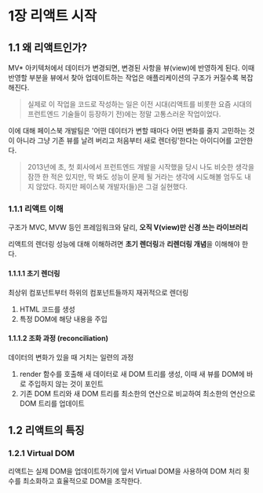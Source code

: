 # 1장 리액트 시작

## 1.1 왜 리액트인가?

MV\* 아키텍처에서 데이터가 변경되면, 변경된 사항을 뷰(view)에 반영하게 된다. 이때 반영할 부분을 뷰에서 찾아 업데이트하는 작업은 애플리케이션의 구조가 커질수록 복잡해진다.

> 실제로 이 작업을 코드로 작성하는 일은 이전 시대(리액트를 비롯한 요즘 시대의 프런트엔드 기술들이 등장하기 전)에는 정말 고통스러운 작업이었다.

이에 대해 페이스북 개발팀은 '어떤 데이터가 변할 때마다 어떤 변화를 줄지 고민하는 것이 아니라 그냥 기존 뷰를 날려 버리고 처음부터 새로 렌더링'한다는 아이디어를 고안한다.

> 2013년에 초, 첫 회사에서 프런트엔드 개발을 시작했을 당시 나도 비슷한 생각을 잠깐 한 적은 있지만, 딱 봐도 성능이 문제 될 거라는 생각에 시도해볼 엄두도 내지 않았다. 하지만 페이스북 개발자(들)은 그걸 실현했다.

### 1.1.1 리액트 이해

구조가 MVC, MVW 등인 프레임워크와 달리, **오직 V(view)만 신경 쓰는 라이브러리**

리액트의 렌더링 성능에 대해 이해하려면 **초기 렌더링**과 **리렌더링 개념**을 이해해야 한다.

#### 1.1.1.1 초기 렌더링

최상위 컴포넌트부터 하위의 컴포넌트들까지 재귀적으로 렌더링

1. HTML 코드를 생성
2. 특정 DOM에 해당 내용을 주입

#### 1.1.1.2 조화 과정 (reconciliation)

데이터의 변화가 있을 때 거치는 일련의 과정

1. render 함수를 호출해 새 데이터로 새 DOM 트리를 생성, 이때 새 뷰를 DOM에 바로 주입하지 않는 것이 포인트
2. 기존 DOM 트리와 새 DOM 트리를 최소한의 연산으로 비교하여 최소한의 연산으로 DOM 트리를 업데이트

## 1.2 리액트의 특징

### 1.2.1 Virtual DOM

리액트는 실제 DOM을 업데이트하기에 앞서 Virtual DOM을 사용하여 DOM 처리 횟수를 최소화하고 효율적으로 DOM을 조작한다.

